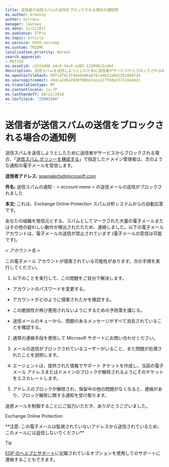 ```yaml
---
title: 送信者が送信スパムの送信をブロックされる場合の通知例
ms.author: krowley
author: kccross
manager: laurawi
ms.date: 11/2/2017
ms.audience: ITPro
ms.topic: article
ms.service: O365-seccomp
ms.custom: TN2DMC
localization_priority: Normal
search.appverid:
- MET150
ms.assetid: c33fd406-a4c8-4ac8-ad85-123996c5cded
description: 送信スパムを送信しようとしたために送信者がサービスからブロックされる場合、「送信スパム ポリシーを構成する」で指定したドメイン管理者は、次のような通知の電子メールを受信します。
ms.openlocfilehash: b9fcdf9c2f44a4446a678ca4b22a0a12b24b6fd4
ms.sourcegitcommit: e9dca2d6a7838f98bb7eca127fdda2372cda402c
ms.translationtype: MT
ms.contentlocale: ja-JP
ms.lasthandoff: 08/21/2018
ms.locfileid: "23003246"
---
```

# <a name="sample-notification-when-a-sender-is-blocked-sending-outbound-spam"></a>送信者が送信スパムの送信をブロックされる場合の通知例

送信スパムを送信しようとしたために送信者がサービスからブロックされる場合、「[送信スパム ポリシーを構成する](configure-the-outbound-spam-policy.md)」で指定したドメイン管理者は、次のような通知の電子メールを受信します。 
  
 **送信者アドレス:** spamalerts@microsoft.com 
  
 **件名:** 送信スパムの通知 - \<  *account name*  \> の送信メールの送信がブロックされました 
  
 **本文:** これは、Exchange Online Protection スパム分析システムからの自動応答です。 
  
あなたの組織を発信元とする、スパムとしてマークされた大量の電子メールまたはその他の疑わしい動作が検出されたたため、連絡しました。以下の電子メール アカウントは、電子メールの送信が禁止されています (電子メールの受信は可能です)。
  
\< *アカウント名*  \> 
  
この電子メール アカウントが侵害されている可能性があります。次の手順を実行してください。
  
1. 以下のことを実行して、この問題をご自分で解決します。
    
  - アカウントのパスワードを変更する。
    
  - アカウントがどのように侵害されたかを確認する。
    
  - この脆弱性が再び悪用されないようにするための予防策を講じる。
    
  - 送信メールのキューから、問題のあるメッセージがすべて消去されていることを確認する。
    
2. 通常の連絡手段を使用して Microsoft サポートにお問い合わせください。
    
3. メールの送信がブロックされているユーザーがいること、また問題が処理されたことを説明します。
    
4. エージェントは、提供された情報でサポート チケットを作成し、当該の電子メール アドレスまたはドメインのブロックが解除されるようにそのチケットをエスカレートします。
    
5. アドレスのブロックが解除され、保留中の他の問題がなくなると、連絡があり、ブロック解除に関する通知を受け取ります。
    
迷惑メールを制御することにご協力いただき、ありがとうございました。
  
Exchange Online Protection
  
\*\*注意: この電子メールは監視されていないアドレスから送信されているため、このメールには返信しないでください\*\*
  
> [!TIP]
> [EOP のヘルプとサポート](eop/help-and-support-for-eop.md)に記載されているオプションを使用してのサポートに連絡することもできます。 
  

